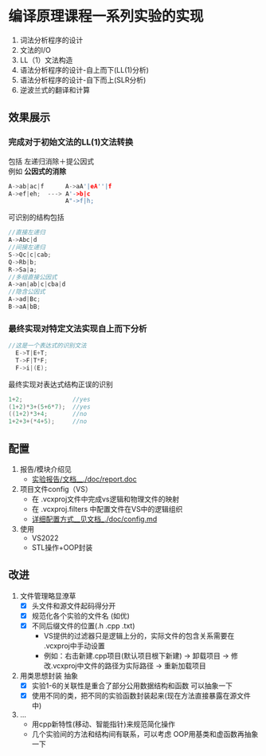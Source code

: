 # 编译原理课程一系列实验的实现
1. 词法分析程序的设计
2. 文法的I/O
3. LL（1）文法构造
4. 语法分析程序的设计-自上而下(LL(1)分析)
5. 语法分析程序的设计-自下而上(SLR分析)
6. 逆波兰式的翻译和计算

## 效果展示
### 完成对于初始文法的LL(1)文法转换
包括 左递归消除＋提公因式</br>
例如 **公因式的消除**
```C++
A->ab|ac|f      A->aA'|eA''|f
A->ef|eh;  ---> A'->b|c
                A"->f|h;
```
可识别的结构包括
```C++
//直接左递归
A->Abc|d
//间接左递归
S->Qc|c|cab;
Q->Rb|b;
R->Sa|a;
//多组直接公因式
A->an|ab|c|cba|d
//隐含公因式
A->ad|Bc;
B->aA|bB;
```

### 最终实现对特定文法实现自上而下分析
```C++
//这是一个表达式的识别文法
  E->T|E+T;
  T->F|T*F;
  F->i|(E);
```

最终实现对表达式结构正误的识别
```C++
1+2;              //yes
(1+2)*3+(5+6*7);  //yes
((1+2)*3+4;       //no 
1+2+3+(*4+5);     //no
```
## 配置
1. 报告/模块介绍见 
   - [实验报告/文档__./doc/report.doc](./doc/report.doc) 
2. 项目文件config（VS）
   - 在 .vcxproj文件中完成vs逻辑和物理文件的映射
   - 在 .vcxproj.filters 中配置文件在VS中的逻辑组织
   - [详细配置方式__见文档_./doc/config.md](./doc/config.md)
3. 使用
   - VS2022
   - STL操作+OOP封装


## 改进
1. 文件管理略显潦草
   - [x] 头文件和源文件起码得分开
   - [x] 规范化各个实验的文件名 (如优)
   - [x] 不同后缀文件的位置(.h  .cpp  .txt)
      - VS提供的过滤器只是逻辑上分的，实际文件的包含关系需要在 .vcxproj中手动设置
      - 例如：右击新建.cpp项目(默认项目根下新建) -> 卸载项目 -> 修改.vcxproj中文件的路径为实际路径 -> 重新加载项目 
2. 用类思想封装 抽象
   - [x] 实验1-6的关联性是重合了部分公用数据结构和函数 可以抽象一下
   - [x] 使用不同的类，把不同的实验函数封装起来(现在方法直接暴露在源文件中)
3. ...
   - 用cpp新特性(移动、智能指针)来规范简化操作
   - 几个实验间的方法和结构间有联系，可以考虑 OOP用基类和虚函数再抽象一下
